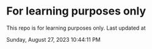 # For learning purposes only
This repo is for learning purposes only.
Last updated at

Sunday, August 27, 2023 10:44:11 PM

